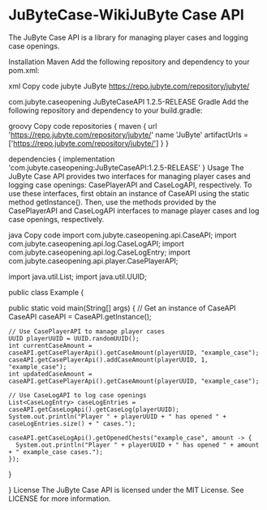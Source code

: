 # JuByteCase-WikiJuByte Case API
The JuByte Case API is a library for managing player cases and logging case openings.

Installation
Maven
Add the following repository and dependency to your pom.xml:

xml
Copy code
<repositories>
  <repository>
    <id>jubyte</id>
    <name>JuByte</name>
    <url>https://repo.jubyte.com/repository/jubyte/</url>
  </repository>
</repositories>

<dependencies>
  <dependency>
    <groupId>com.jubyte.caseopening</groupId>
    <artifactId>JuByteCaseAPI</artifactId>
    <version>1.2.5-RELEASE</version>
  </dependency>
</dependencies>
Gradle
Add the following repository and dependency to your build.gradle:

groovy
Copy code
repositories {
  maven {
    url 'https://repo.jubyte.com/repository/jubyte/'
    name 'JuByte'
    artifactUrls = ['https://repo.jubyte.com/repository/jubyte/']
  }
}

dependencies {
  implementation 'com.jubyte.caseopening:JuByteCaseAPI:1.2.5-RELEASE'
}
Usage
The JuByte Case API provides two interfaces for managing player cases and logging case openings: CasePlayerAPI and CaseLogAPI, respectively. To use these interfaces, first obtain an instance of CaseAPI using the static method getInstance(). Then, use the methods provided by the CasePlayerAPI and CaseLogAPI interfaces to manage player cases and log case openings, respectively.

java
Copy code
import com.jubyte.caseopening.api.CaseAPI;
import com.jubyte.caseopening.api.log.CaseLogAPI;
import com.jubyte.caseopening.api.log.CaseLogEntry;
import com.jubyte.caseopening.api.player.CasePlayerAPI;

import java.util.List;
import java.util.UUID;

public class Example {

  public static void main(String[] args) {
    // Get an instance of CaseAPI
    CaseAPI caseAPI = CaseAPI.getInstance();

    // Use CasePlayerAPI to manage player cases
    UUID playerUUID = UUID.randomUUID();
    int currentCaseAmount = caseAPI.getCasePlayerApi().getCaseAmount(playerUUID, "example_case");
    caseAPI.getCasePlayerApi().addCaseAmount(playerUUID, 1, "example_case");
    int updatedCaseAmount = caseAPI.getCasePlayerApi().getCaseAmount(playerUUID, "example_case");

    // Use CaseLogAPI to log case openings
    List<CaseLogEntry> caseLogEntries = caseAPI.getCaseLogApi().getCaseLog(playerUUID);
    System.out.println("Player " + playerUUID + " has opened " + caseLogEntries.size() + " cases.");

    caseAPI.getCaseLogApi().getOpenedChests("example_case", amount -> {
      System.out.println("Player " + playerUUID + " has opened " + amount + " example_case cases.");
    });
  }

}
License
The JuByte Case API is licensed under the MIT License. See LICENSE for more information.
